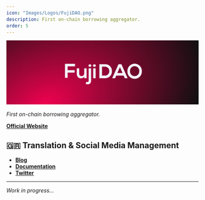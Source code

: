 ```yaml
---
icon: "Images/Logos/FujiDAO.png"
description: First on-chain borrowing aggregator.
order: 5
---
```


![](../Images/Covers/FujiDAO.png)

_First on-chain borrowing aggregator._

[**Official Website**](https://www.fujidao.org/#/)

## 🇬🇷 Translation & Social Media Management

- [**Blog**](https://medium.com/fuji-dao-greek)
- [**Documentation**](https://docs.fujidao.org/v/greek)
- [**Twitter**](https://twitter.com/FujiDAO_GR)

---

_Work in progress..._
